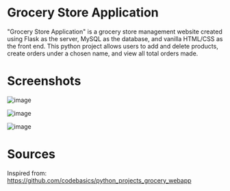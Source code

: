 # Grocery Store Application
"Grocery Store Application" is a grocery store management website created using Flask as the server, MySQL as the database, and vanilla HTML/CSS as the front end. This python project allows users to add and delete products, create orders under a chosen name, and view all total orders made.

# Screenshots
![image](https://user-images.githubusercontent.com/83434982/117753234-210c9800-b1e6-11eb-920a-d95abd5ea91b.png)

![image](https://user-images.githubusercontent.com/83434982/117753262-2d90f080-b1e6-11eb-9277-8ab2608be1a1.png)

![image](https://user-images.githubusercontent.com/83434982/117753274-3386d180-b1e6-11eb-8d5f-0f1e4ca6e464.png)

# Sources
Inspired from:<br/>
https://github.com/codebasics/python_projects_grocery_webapp
